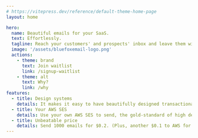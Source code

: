 ```yaml
---
# https://vitepress.dev/reference/default-theme-home-page
layout: home

hero:
  name: Beautiful emails for your SaaS.
  text: Effortlessly.
  tagline: Reach your customers' and prospects' inbox and leave them with a positive impression.
  image: '/assets/bluefoxemail-logo.png'
  actions:
    - theme: brand
      text: Join waitlist
      link: /signup-waitlist
    - theme: alt
      text: Why?
      link: /why
features:
  - title: Design systems
    details: It makes it easy to have beautifully designed transactional, and marketing emails.
  - title: Your AWS SES
    details: Use your own AWS SES to send, the gold-standard of high deliverability.
  - title: Unbeatable price
    details: Send 1000 emails for $0.2. (Plus, another $0.1 to AWS for SES.) Or use the free version.
---
```

